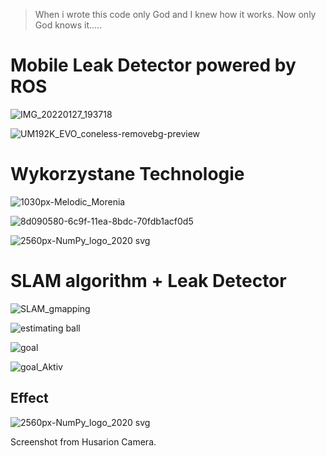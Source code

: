 > When i wrote this code only God and I knew how it works.
> Now only God knows it.....

# Mobile Leak Detector powered by ROS


![IMG_20220127_193718](https://user-images.githubusercontent.com/58272568/161957126-bc7f56c8-b679-41e2-a183-a9b51d06206b.jpg)




![UM192K_EVO_coneless-removebg-preview](https://user-images.githubusercontent.com/58272568/161957364-722cc56d-ba56-4027-987a-fe88961aaa69.png)




# Wykorzystane Technologie




![1030px-Melodic_Morenia](https://user-images.githubusercontent.com/58272568/161957463-706ff64c-5359-4e67-9e93-852e2e7e797b.png)

![8d090580-6c9f-11ea-8bdc-70fdb1acf0d5](https://user-images.githubusercontent.com/58272568/161957515-23ae4fbd-4c7f-4267-a11c-499c965d3a5b.png)



![2560px-NumPy_logo_2020 svg](https://user-images.githubusercontent.com/58272568/161957881-aac1b3dc-5da6-4b59-8ba5-e4a280a60e33.png)





# SLAM algorithm + Leak Detector


![SLAM_gmapping](https://user-images.githubusercontent.com/58272568/161959705-8842a14d-542a-4da0-b825-c1698e1510ac.png)



![estimating ball](https://user-images.githubusercontent.com/58272568/161959725-6cf23717-fe9d-4d5e-aa57-5dd56856672d.png)


![goal](https://user-images.githubusercontent.com/58272568/161959746-474e6219-6da2-4d05-92e2-1bd71e9b34d2.png)

![goal_Aktiv](https://user-images.githubusercontent.com/58272568/161959766-56036456-c914-44ae-9a95-7872324fd888.png)


## Effect


![2560px-NumPy_logo_2020 svg](https://user-images.githubusercontent.com/58272568/161960383-31d08241-de22-4a55-9c63-1f04606237c1.png)


Screenshot from Husarion Camera.


